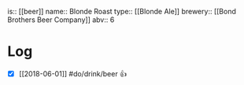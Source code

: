 is:: [[beer]]
name:: Blonde Roast
type:: [[Blonde Ale]]
brewery:: [[Bond Brothers Beer Company]]
abv:: 6

# Log
- [x] [[2018-06-01]] #do/drink/beer 👍

